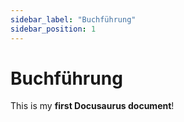 ```yaml
---
sidebar_label: "Buchführung"
sidebar_position: 1
---
```


# Buchführung

This is my **first Docusaurus document**!
